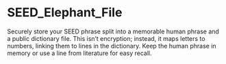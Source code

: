 # SEED_Elephant_File
Securely store your SEED phrase split into a memorable human phrase and a public dictionary file. This isn’t encryption; instead, it maps letters to numbers, linking them to lines in the dictionary. Keep the human phrase in memory or use a line from literature for easy recall.

